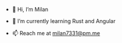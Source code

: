 - 👋 Hi, I’m Milan
<!--- 👀 I’m interested in ... --->
- 🌱 I’m currently learning Rust and Angular
<!--- 💞️ I’m looking to collaborate on ... --->
- 📫 Reach me at milan7331@pm.me


<!---
milan7331/milan7331 is a ✨ special ✨ repository because its `README.md` (this file) appears on your GitHub profile.
You can click the Preview link to take a look at your changes.
--->

